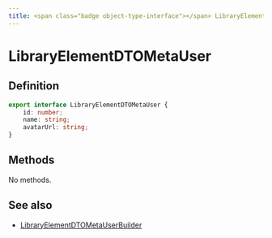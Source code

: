```yaml
---
title: <span class="badge object-type-interface"></span> LibraryElementDTOMetaUser
---
```

# <span class="badge object-type-interface"></span> LibraryElementDTOMetaUser

## Definition

```typescript
export interface LibraryElementDTOMetaUser {
	id: number;
	name: string;
	avatarUrl: string;
}

```
## Methods

No methods.
## See also

 * <span class="badge builder"></span> [LibraryElementDTOMetaUserBuilder](./builder-LibraryElementDTOMetaUserBuilder.md)
